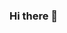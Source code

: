 ### Hi there 👋

<!--
**AI69IDH/AI69IDH** is a ✨ _special_ ✨ repository because its `README.md` (this file) appears on your GitHub profile.

Hi there!
My name is Aleksandr!

 
 ![my foto](https://github.com/AI69IDH/AI69IDH/blob/main/1681734253021.JPEG?raw=true)


Here are some ideas to get you started:

- 🔭 I’m currently working on ...
- 🌱 I’m currently learning ...
- 👯 I’m looking to collaborate on ...
- 🤔 I’m looking for help with ...
- 💬 Ask me about ...
- 📫 How to reach me: ...
- 😄 Pronouns: ...
- ⚡ Fun fact: ...
-->
